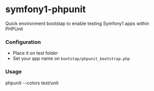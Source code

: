 symfony1-phpunit
================

Quick environment bootstap to enable testing Symfony1 apps within PHPUnit

### Configuration

- Place it on test folder
- Set your app name on `bootstap/phpunit_bootstrap.php`

### Usage

phpunit --colors test/unit
